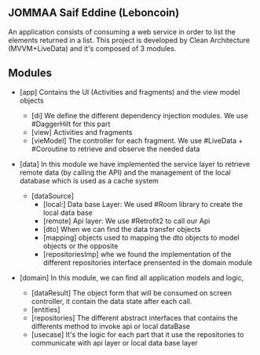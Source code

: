 ## JOMMAA Saif Eddine (Leboncoin)
An application consists of consuming a web service in order to list the elements returned in a list.
This project is developed by Clean Architecture (MVVM+LiveData) and it's composed of 3 modules.

## Modules

 - [app]
   Contains the UI (Activities and fragments) and the view model objects
     - [di] We define the different dependency injection modules. We use #DaggerHilt for this part
     - [view] Activities and fragments
     - [vieModel] The controller for each fragment. We use #LiveData + #Coroutine to retrieve and observe the needed data

 - [data]
   In this module we have implemented the service layer to retrieve remote data (by calling the API) and the management of the local database which is used as a cache system
     - [dataSource]
        - [local:] Data base Layer: We used #Room library to create the local data base
        - [remote] Api layer: We use #Retrofit2 to call our Api
        - [dto] When we can find the data transfer objects
        - [mapping] objects used to mapping the dto objects to model objects or the opposite
        - [repositoriesImp] whe we found the implementation of the different repositories interface prensented in the domain module

 - [domain]
In this module, we can find all application models and logic,
    - [dataResult] The object form that will be consumed on screen controller, it contain the data state after each call.
    - [entities]
    - [repositories] The different abstract interfaces that contains the differents method to invoke api or local dataBase
    - [usecase] It's the logic for each part that it use the repositories to communicate with api layer or local data base layer


